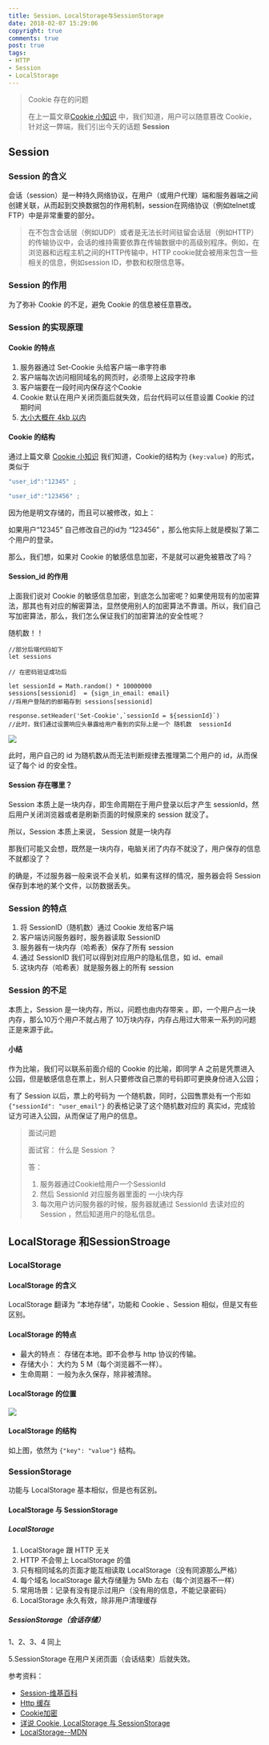 ```yaml
---
title: Session、LocalStorage与SessionStorage
date: 2018-02-07 15:29:06
copyright: true
comments: true
post: true
tags: 
- HTTP
- Session
- LocalStorage
---
```




> Cookie 存在的问题
>
> 在上一篇文章[Cookie 小知识](http://jsmond.info/2018/02/05/Cookie-%E5%B0%8F%E7%9F%A5%E8%AF%86/) 中，我们知道，用户可以随意篡改 Cookie，针对这一弊端，我们引出今天的话题 **Session**   

## Session

### Session 的含义

会话（session）是一种持久网络协议，在用户（或用户代理）端和服务器端之间创建关联，从而起到交换数据包的作用机制，session在网络协议（例如telnet或FTP）中是非常重要的部分。

> 在不包含会话层（例如UDP）或者是无法长时间驻留会话层（例如HTTP）的传输协议中，会话的维持需要依靠在传输数据中的高级别程序。例如，在浏览器和远程主机之间的HTTP传输中，HTTP cookie就会被用来包含一些相关的信息，例如session ID，参数和权限信息等。

### Session 的作用

为了弥补  Cookie 的不足，避免 Cookie 的信息被任意篡改。

### Session 的实现原理

#### Cookie 的特点

1. 服务器通过 Set-Cookie 头给客户端一串字符串
2. 客户端每次访问相同域名的网页时，必须带上这段字符串
3. 客户端要在一段时间内保存这个Cookie
4. Cookie 默认在用户关闭页面后就失效，后台代码可以任意设置 Cookie 的过期时间
5. [大小大概在 4kb 以内](https://stackoverflow.com/questions/640938/what-is-the-maximum-size-of-a-web-browsers-cookies-key)

#### Cookie 的结构

通过上篇文章 [Cookie 小知识](http://jsmond.info/2018/02/05/Cookie-%E5%B0%8F%E7%9F%A5%E8%AF%86/) 我们知道，Cookie的结构为 `{key:value}` 的形式，类似于

```javascript
"user_id":"12345" ;

"user_id":"123456" ;
```

因为他是明文存储的，而且可以被修改，如上：

如果用户“12345” 自己修改自己的id为 “123456”  ，那么他实际上就是模拟了第二个用户的登录。

那么，我们想，如果对 Cookie 的敏感信息加密，不是就可以避免被篡改了吗？

#### Session_id 的作用

上面我们说对 Cookie 的敏感信息加密，到底怎么加密呢？如果使用现有的加密算法，那其也有对应的解密算法，显然使用别人的加密算法不靠谱。所以，我们自己写加密算法，那么，我们怎么保证我们的加密算法的安全性呢？

随机数！！

```
//部分后端代码如下
let sessions

// 在密码验证成功后

let sessionId = Math.random() * 10000000
sessions[sessionid]  = {sign_in_email: email} 
//将用户登陆的的邮箱存到 sessions[sessionid]

response.setHeader('Set-Cookie',`sessionId = ${sessionId}`)
//此时，我们通过设置响应头暴露给用户看到的实际上是一个 随机数  sessionId

```

![](https://i.loli.net/2018/02/06/5a7884aa93d90.png)

此时，用户自己的 id 为随机数从而无法判断规律去推理第二个用户的 id，从而保证了每个 id 的安全性。

#### Session 存在哪里？

Session 本质上是一块内存，即生命周期在于用户登录以后才产生 sessionId，然后用户关闭浏览器或者是刷新页面的时候原来的 session 就没了。

所以，Session 本质上来说， Session 就是一块内存

那我们可能又会想，既然是一块内存，电脑关闭了内存不就没了，用户保存的信息不就都没了？

的确是，不过服务器一般来说不会关机，如果有这样的情况，服务器会将 Session 保存到本地的某个文件，以防数据丢失。

### Session 的特点

1. 将 SessionID（随机数）通过 Cookie 发给客户端
2. 客户端访问服务器时，服务器读取 SessionID
3. 服务器有一块内存（哈希表）保存了所有 session
4. 通过 SessionID 我们可以得到对应用户的隐私信息，如 id、email
5. 这块内存（哈希表）就是服务器上的所有 session

### Session 的不足

本质上，Session 是一块内存，所以，问题也由内存带来 。即，一个用户占一块内存，那么10万个用户不就占用了 10万块内存，内存占用过大带来一系列的问题正是来源于此。

#### 小结

作为比喻，我们可以联系前面介绍的 Cookie 的比喻，即同学 A 之前是凭票进入公园，但是敏感信息在票上，别人只要修改自己票的号码即可更换身份进入公园；

有了 Session 以后，票上的号码为 一个随机数，同时，公园售票处有一个形如 `{"sessionId": "user_email"}` 的表格记录了这个随机数对应的 真实id，完成验证方可进入公园，从而保证了用户的信息。

> 面试问题 
>
> 面试官： 什么是 Session ？
>
> 答： 
>
> 1. 服务器通过Cookie给用户一个SessionId
> 2. 然后 SessionId 对应服务器里面的 一小块内存
> 3. 每次用户访问服务器的时候，服务器就通过 SessionId 去读对应的 Session ，然后知道用户的隐私信息。



## LocalStorage 和SessionStroage

### LocalStorage

#### LocalStorage 的含义

LocalStorage 翻译为 “本地存储”，功能和 Cookie 、Session 相似，但是又有些区别。

#### LocalStorage 的特点

- 最大的特点： 存储在本地。即不会参与 http 协议的传输。
- 存储大小： 大约为 5 M（每个浏览器不一样）。
- 生命周期： 一般为永久保存，除非被清除。

#### LocalStorage 的位置

![](https://i.loli.net/2018/02/07/5a79d360916bc.png)

#### LocalStorage 的结构

如上图，依然为 `{"key": "value"}` 结构。

### SessionStorage

功能与 LocalStorage  基本相似，但是也有区别。

#### LocalStorage 与 SessionStorage

##### LocalStorage

1. LocalStorage 跟 HTTP 无关
2. HTTP 不会带上 LocalStorage 的值
3. 只有相同域名的页面才能互相读取 LocalStorage（没有同源那么严格）
4. 每个域名 localStorage 最大存储量为 5Mb 左右（每个浏览器不一样）
5. 常用场景：记录有没有提示过用户（没有用的信息，不能记录密码）
6. LocalStorage 永久有效，除非用户清理缓存

##### SessionStorage（会话存储）

1、2、3、4 同上

5.SessionStorage 在用户关闭页面（会话结束）后就失效。



参考资料：


- [Session-维基百科](https://zh.wikipedia.org/wiki/%E4%BC%9A%E8%AF%9D_(%E8%AE%A1%E7%AE%97%E6%9C%BA%E7%A7%91%E5%AD%A6))
- [Http 缓存](https://developer.mozilla.org/zh-CN/docs/Web/HTTP/Caching_FAQ)
- [Cookie加密](http://blog.csdn.net/joyfixing/article/details/52022301)
- [详说 Cookie, LocalStorage 与 SessionStorage](http://jerryzou.com/posts/cookie-and-web-storage/)
- [LocalStorage--MDN](https://developer.mozilla.org/zh-CN/docs/Web/API/Window/localStorage)